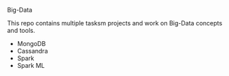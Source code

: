 Big-Data


This repo contains multiple tasksm projects and work on Big-Data concepts and tools.

- MongoDB
- Cassandra
- Spark
- Spark ML
